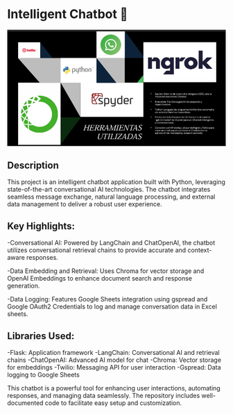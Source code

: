 # Intelligent Chatbot 🤖

![banner](Banner.jpeg)

## Description

This project is an intelligent chatbot application built with Python, leveraging state-of-the-art conversational AI technologies. The chatbot integrates seamless message exchange, natural language processing, and external data management to deliver a robust user experience.


## Key Highlights:

-Conversational AI: Powered by LangChain and ChatOpenAI, the chatbot utilizes conversational retrieval chains to provide accurate and context-aware responses.

-Data Embedding and Retrieval: Uses Chroma for vector storage and OpenAI Embeddings to enhance document search and response generation.

-Data Logging: Features Google Sheets integration using gspread and Google OAuth2 Credentials to log and manage conversation data in Excel sheets.

## Libraries Used:

-Flask: Application framework
-LangChain: Conversational AI and retrieval chains
-ChatOpenAI: Advanced AI model for chat
-Chroma: Vector storage for embeddings
-Twilio: Messaging API for user interaction
-Gspread: Data logging to Google Sheets

This chatbot is a powerful tool for enhancing user interactions, automating responses, and managing data seamlessly. The repository includes well-documented code to facilitate easy setup and customization.
